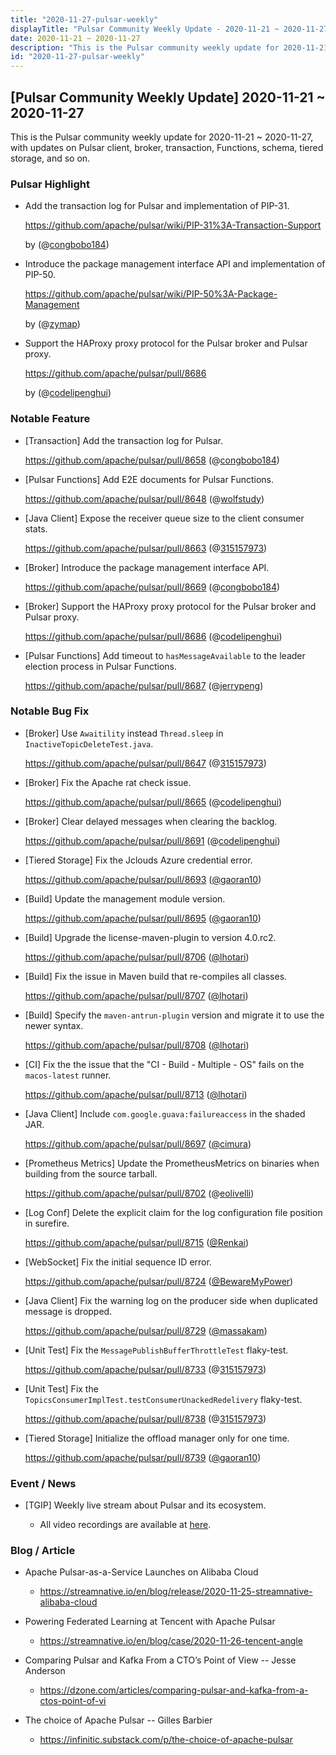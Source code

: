 ```yaml
---
title: "2020-11-27-pulsar-weekly"
displayTitle: "Pulsar Community Weekly Update - 2020-11-21 ~ 2020-11-27"
date: 2020-11-21 ~ 2020-11-27
description: "This is the Pulsar community weekly update for 2020-11-21 ~ 2020-11-27, with updates on Pulsar client, broker, transaction, Functions, schema, tiered storage, and so on."
id: "2020-11-27-pulsar-weekly"
---
```


## [Pulsar Community Weekly Update] 2020-11-21 ~ 2020-11-27

This is the Pulsar community weekly update for 2020-11-21 ~ 2020-11-27, with updates on Pulsar client, broker, transaction, Functions, schema, tiered storage, and so on.

### Pulsar Highlight

- Add the transaction log for Pulsar and implementation of PIP-31.

    https://github.com/apache/pulsar/wiki/PIP-31%3A-Transaction-Support

    by (@[congbobo184](https://github.com/congbobo184))

- Introduce the package management interface API and implementation of PIP-50.

    https://github.com/apache/pulsar/wiki/PIP-50%3A-Package-Management

    by (@[zymap](https://github.com/zymap))

- Support the HAProxy proxy protocol for the Pulsar broker and Pulsar proxy.

    https://github.com/apache/pulsar/pull/8686

    by (@[codelipenghui](https://github.com/codelipenghui))

### Notable Feature

- [Transaction] Add the transaction log for Pulsar.

    https://github.com/apache/pulsar/pull/8658 (@[congbobo184](https://github.com/congbobo184))

- [Pulsar Functions] Add E2E documents for Pulsar Functions.

    https://github.com/apache/pulsar/pull/8648 (@[wolfstudy](https://github.com/wolfstudy))

- [Java Client] Expose the receiver queue size to the client consumer stats.

    https://github.com/apache/pulsar/pull/8663 (@[315157973](https://github.com/315157973))

- [Broker] Introduce the package management interface API.

    https://github.com/apache/pulsar/pull/8669 (@[congbobo184](https://github.com/congbobo184))

- [Broker] Support the HAProxy proxy protocol for the Pulsar broker and Pulsar proxy.

    https://github.com/apache/pulsar/pull/8686 (@[codelipenghui](https://github.com/codelipenghui))

- [Pulsar Functions] Add timeout to `hasMessageAvailable` to the leader election process in Pulsar Functions.

    https://github.com/apache/pulsar/pull/8687 (@[jerrypeng](https://github.com/jerrypeng))

### Notable Bug Fix

- [Broker] Use `Awaitility` instead `Thread.sleep` in `InactiveTopicDeleteTest.java`.

    https://github.com/apache/pulsar/pull/8647 (@[315157973](https://github.com/315157973))

- [Broker] Fix the Apache rat check issue.

    https://github.com/apache/pulsar/pull/8665 (@[codelipenghui](https://github.com/codelipenghui))

- [Broker] Clear delayed messages when clearing the backlog.

    https://github.com/apache/pulsar/pull/8691 (@[codelipenghui](https://github.com/codelipenghui))

- [Tiered Storage] Fix the Jclouds Azure credential error.

    https://github.com/apache/pulsar/pull/8693 ([@gaoran10](https://github.com/gaoran10))

- [Build] Update the management module version.

    https://github.com/apache/pulsar/pull/8695 ([@gaoran10](https://github.com/gaoran10))

- [Build] Upgrade the license-maven-plugin to version 4.0.rc2.

    https://github.com/apache/pulsar/pull/8706 ([@lhotari](https://github.com/lhotari))

- [Build] Fix the issue in Maven build that re-compiles all classes.

    https://github.com/apache/pulsar/pull/8707 ([@lhotari](https://github.com/lhotari))

- [Build] Specify the `maven-antrun-plugin` version and migrate it to use the newer syntax.

    https://github.com/apache/pulsar/pull/8708 ([@lhotari](https://github.com/lhotari))

- [CI] Fix the the issue that the "CI - Build - Multiple - OS" fails on the `macos-latest` runner.

    https://github.com/apache/pulsar/pull/8713 ([@lhotari](https://github.com/lhotari))

- [Java Client] Include `com.google.guava:failureaccess` in the shaded JAR.

    https://github.com/apache/pulsar/pull/8697 ([@cimura](https://github.com/cimura))

- [Prometheus Metrics] Update the PrometheusMetrics on binaries when building from the source tarball.

    https://github.com/apache/pulsar/pull/8702 (@[eolivelli](https://github.com/eolivelli))

- [Log Conf] Delete the explicit claim for the log configuration file position in surefire.

    https://github.com/apache/pulsar/pull/8715 ([@Renkai](https://github.com/Renkai))

- [WebSocket] Fix the initial sequence ID error.

    https://github.com/apache/pulsar/pull/8724 ([@BewareMyPower](https://github.com/BewareMyPower))

- [Java Client] Fix the warning log on the producer side when duplicated message is dropped.

    https://github.com/apache/pulsar/pull/8729 ([@massakam](https://github.com/massakam))

- [Unit Test] Fix the `MessagePublishBufferThrottleTest` flaky-test.

    https://github.com/apache/pulsar/pull/8733 (@[315157973](https://github.com/315157973))

- [Unit Test] Fix the `TopicsConsumerImplTest.testConsumerUnackedRedelivery` flaky-test.

    https://github.com/apache/pulsar/pull/8738 (@[315157973](https://github.com/315157973))

- [Tiered Storage] Initialize the offload manager only for one time.

    https://github.com/apache/pulsar/pull/8739 ([@gaoran10](https://github.com/gaoran10))

### Event / News

- [TGIP] Weekly live stream about Pulsar and its ecosystem.

  - All video recordings are available at [here](https://streamnative.io/resource#tgip).

### Blog / Article

- Apache Pulsar-as-a-Service Launches on Alibaba Cloud

  - https://streamnative.io/en/blog/release/2020-11-25-streamnative-alibaba-cloud

- Powering Federated Learning at Tencent with Apache Pulsar

  - https://streamnative.io/en/blog/case/2020-11-26-tencent-angle

- Comparing Pulsar and Kafka From a CTO’s Point of View -- Jesse Anderson 

  - https://dzone.com/articles/comparing-pulsar-and-kafka-from-a-ctos-point-of-vi

- The choice of Apache Pulsar -- Gilles Barbier

  - https://infinitic.substack.com/p/the-choice-of-apache-pulsar
